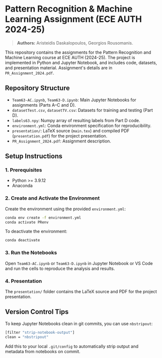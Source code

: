 # Pattern Recognition & Machine Learning Assignment (ECE AUTH 2024-25)

> **Authors:** Aristeidis Daskalopoulos, Georgios Rousomanis.

This repository contains the assignments for the Pattern Recognition and Machine Learning course at ECE AUTH (2024-25). 
The project is implemented in Python and Jupyter Notebook, and includes code, datasets, and presentation material. 
Assignment's details are in `PR_Assignment_2024.pdf`.


## Repository Structure

- `Team63-AC.ipynb`, `Team63-D.ipynb`: Main Jupyter Notebooks for assignments (Parts A–C and D).
- `datasetTest.csv`, `datasetTV.csv`: Datasets for training and testing (Part D).
- `labels63.npy`: Numpy array of resulting labels from Part D code.
- `environment.yml`: Conda environment specification for reproducibility.
- `presentation/`: LaTeX source (`main.tex`) and compiled PDF (`presentation.pdf`) for the project presentation.
- `PR_Assignment_2024.pdf`: Assignment description.


## Setup Instructions

### 1. Prerequisites

- Python >= 3.9.12
- Anaconda

### 2. Create and Activate the Environment

Create the environment using the provided `environment.yml`:

```bash
conda env create -f environment.yml
conda activate PRenv
```

To deactivate the environment:

```bash
conda deactivate
```

### 3. Run the Notebooks

Open `Team63-AC.ipynb` or `Team63-D.ipynb` in Jupyter Notebook or VS Code and run the cells to reproduce the analysis and results.

### 4. Presentation

The `presentation/` folder contains the LaTeX source and PDF for the project presentation.


## Version Control Tips

To keep Jupyter Notebooks clean in git commits, you can use `nbstripout`:

```bash
[filter "strip-notebook-output"]
clean = "nbstripout"
```

Add this to your local `.git/config` to automatically strip output and metadata from notebooks on commit.
